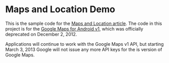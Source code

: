 Maps and Location Demo
======================

This is the sample code for the [Maps and Location article](http://docs.xamarin.com/android/tutorials/Maps_and_Location). The code in this project is for the [Google Maps for Android v1](https://developers.google.com/maps/documentation/android/v1/), which was officially deprecated on December 2, 2012. 

Applications will continue to work with the Google Maps v1 API, but starting March 3, 2013 Google will not issue any more API keys for the is version of Google Maps.